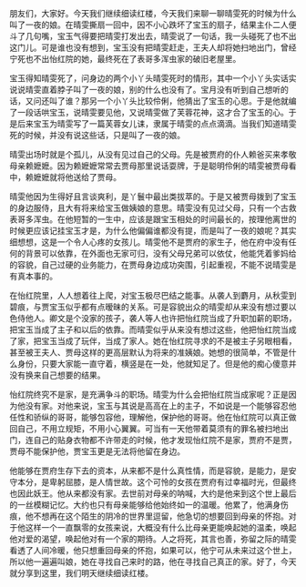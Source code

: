 
朋友们，大家好。今天我们继续细读红楼，今天我们来聊一聊晴雯死的时候为什么叫了一夜的娘。在晴雯撕扇一回中，因不小心跌坏了宝玉的扇子，结果主仆二人便斗了几句嘴，宝玉气得要把晴雯打发出去，晴雯说了一句话，我一头碰死了也不出这门儿。可是谁也没有想到，宝玉没有把晴雯赶走，王夫人却将她扫地出门，曾经宁死也不出怡红院的她，最终死在了表哥多浑虫家的破旧老屋里。

宝玉得知晴雯死了，问身边的两个小丫头晴雯死时的情形，其中一个小丫头实话实说说晴雯直着脖子叫了一夜的娘，别的什么也没有了。宝月没有听到自己想听的话，又问还叫了谁？那另一个小丫头比较伶俐，他猜出了宝玉的心思。于是他就编了一段话哄宝玉，说晴雯要见他，又说晴雯做了芙蓉花神，这才合了宝玉的心。于是后来宝玉为晴雯写了一篇芙蓉女儿诔，隶属于晴雯的点点滴滴。当我们知道晴雯死的时候，并没有说这些话，只是叫了一夜的娘。

晴雯出场时就是个孤儿，从没有见过自己的父母。先是被贾府的仆人赖爸买来孝敬母亲赖嬷嬷。因为赖嬷嬷常常去贾母那里说话耍牌，于是聪明伶俐的晴雯被贾母看中，赖嬷嬷就将他送给了贾母。

晴雯他因为生得好且言谈爽利，是丫鬟中最出类拔萃的。于是又被贾母拨到了宝玉的身边服侍，且大有将来给宝玉做姨娘的意思。晴雯没有见过父母，只有一个古救表哥多浑虫。在他短暂的一生中，应该是跟宝玉相处的时间最长的，按理他离世的时候更应该记挂宝玉才是，为什么他偏偏谁都没有提，而是叫了一夜的娘呢？其实细想想，这是一个令人心疼的女孩儿。晴雯他不是贾府的家生子，他在府中没有任何的背景可以依靠，在外面也无家可归，没有父母兄弟可以依仗，他能凭着爹妈给的容貌，自己过硬的业务能力，在贾母身边成功突围，引起重视，不能不说晴雯是有真本事的。

在怡红院里，人人想着往上爬，对宝玉极尽巴结之能事。从袭人到麝月，从秋雯到碧痕，与贾宝玉似乎都有点暧昧的关系。可是容貌出众的晴雯却从来没有想过要以色侍他人。卿文是个没家的孩子，袭人等人也许把怡红院当成了升职加薪的职场，把宝玉当成了主子和以后的依靠。而晴雯似乎从来没有想过这些，他把怡红院当成了家，把宝玉当成了玩伴，当成了家人。她在怡红院寻求的不是被主子另眼相看，甚至被王夫人、贾母这样的更高层默认为将来的准姨娘。她想的很简单，不管是什么身份，只要大家能一直守着，横竖是在一处，他就知足了。但是他的痴心傻意并没有换来自己想要的结果。

怡红院终究不是家，是充满争斗的职场。晴雯为什么会把怡红院当成家呢？正是因为他没有家。对他来说，宝玉与其说是高高在上的主子，不如说是一个能够容忍他任性和骄纵的哥哥，能够包容他，理解他，保护他的哥哥。他在怡红院可以真正做回自己，不用立规矩，不用小心翼翼。可当有一天他带着莫须有的罪名被扫地出门，连自己的贴身衣物都不许带走的时候，他才发现怡红院不是家，贾府不是贾，贾母不能保护他，贾宝玉更是无法将他留在身边。

他能够在贾府生存下去的资本，从来都不是什么真性情，而是容貌，是能力，是安守本分，是卑躬屈膝，是人情世故。这个可怜的女孩在贾府有过幸福时光，但最终也因此妖王。他从来都没有家。去世前对母亲的呐喊，大约是他来到这个世上最后的一丝模糊记忆。大约也只有母亲能够给他始终如一的温暖。他累了，他满身伤痕，他不想再在这个陌生的阴冷的世界里逗留，他急切的想要回到母亲的怀抱。对于他这样一个一直飘零的女孩来说，大概没有什么比母亲更能唤起她的温柔，唤起他对爱的渴望，唤起他对有一个家的期待。人之将死，其言也善，弥留之际的晴雯看透了人间冷暖，他只想重回母亲的怀抱，如果可以，他宁可从未来过这个世上，所以他一遍遍叫娘，她在寻找自己来时的路，他在寻找自己真正的家。好了，今天就分享到这里，我们明天继续细读红楼。


